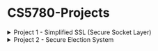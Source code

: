 # CS5780-Projects
<details>
    <summary>Project 1 - Simplified SSL (Secure Socket Layer)</summary>

[README.md](Project1/README.md)

![SSL](Project1/screenshots/SSL.png)

Conceptually a Secure Socket Layer can be thought of as a pair of sockets between a server and a client where communication on the actual network socket is secure.

Clever implementation can actually hide the mess of encryption, decryption, and key exchange protocol entirely. As far as the server is concerned, it only wants to know if the client is authorized and receive and send data in clear-text even though the actual bytes on the network are encrypted. As far as the client is concerned, it only wants to know that it is connected to the real server and also wants to exchange data in clear-text even though the physical bytes transmitted are encrypted.
</details>

<details>
    <summary>Project 2 - Secure Election System</summary>

[README.md](Project2/README.md)

![SecureElectionSystem](Project2/screenshots/SecureElectionSystem.png)

In this project, you will implement the secure election protocol with two central facilities described in class using Java, The implementation will provide a secure way for people to vote electronically, which eliminates the hassle of physically being present at designated election locations.
</details>
